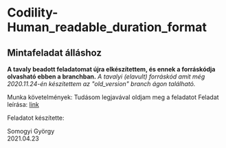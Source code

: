 # Codility-Human_readable_duration_format

## Mintafeladat álláshoz

**A tavaly beadott feladatomat újra elkészítettem, és ennek a forráskódja olvasható ebben a branchban.**
*A tavalyi (elavult) forráskód amit még 2020.11.24-én készítettem az "old_version" branch ágon található.*

Munka követelmények: Tudásom legjavával oldjam meg a feladatot
Feladat leírása: [link](https://www.codewars.com/kata/human-readable-duration-format)

Feladatot készítette:
<p>Somogyi György<br>
2021.04.23</p>
